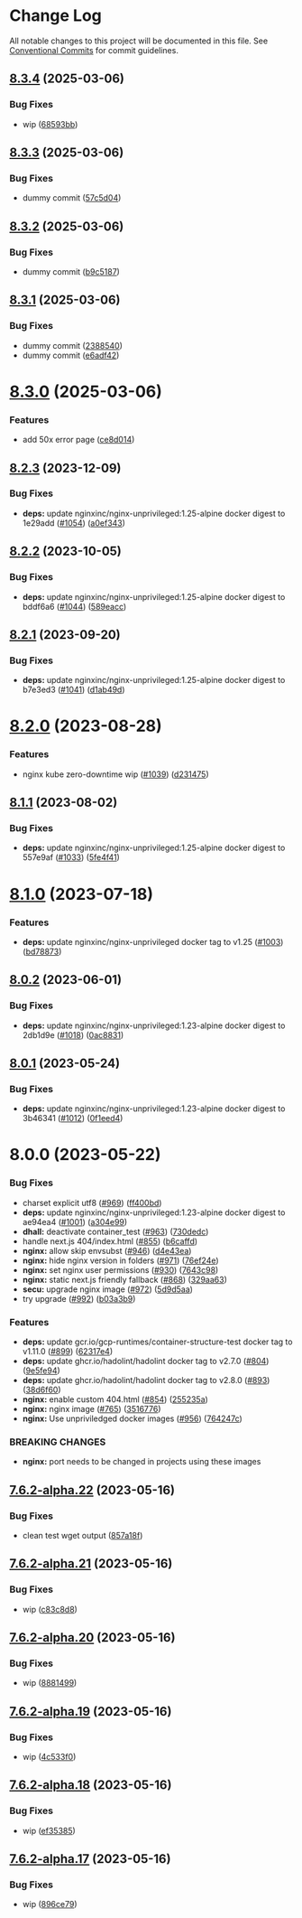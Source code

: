# Change Log

All notable changes to this project will be documented in this file.
See [Conventional Commits](https://conventionalcommits.org) for commit guidelines.

## [8.3.4](https://github.com/SocialGouv/docker/compare/nginx@8.3.3...nginx@8.3.4) (2025-03-06)


### Bug Fixes

* wip ([68593bb](https://github.com/SocialGouv/docker/commit/68593bb4a9d17d9f7d9552ef3930501c8838d0cc))





## [8.3.3](https://github.com/SocialGouv/docker/compare/nginx@8.3.2...nginx@8.3.3) (2025-03-06)


### Bug Fixes

* dummy commit ([57c5d04](https://github.com/SocialGouv/docker/commit/57c5d0405e31318e6cb24e50b1c17ffdcab1a6f3))





## [8.3.2](https://github.com/SocialGouv/docker/compare/nginx@8.3.1...nginx@8.3.2) (2025-03-06)


### Bug Fixes

* dummy commit ([b9c5187](https://github.com/SocialGouv/docker/commit/b9c5187410bf584d4f7699007614c1a2df450970))





## [8.3.1](https://github.com/SocialGouv/docker/compare/nginx@8.3.0...nginx@8.3.1) (2025-03-06)


### Bug Fixes

* dummy commit ([2388540](https://github.com/SocialGouv/docker/commit/238854089d8cfdbd8f2bed47253f928b2363f8d7))
* dummy commit ([e6adf42](https://github.com/SocialGouv/docker/commit/e6adf42137268d1610ddc00ed170a22c8a5f10e0))





# [8.3.0](https://github.com/SocialGouv/docker/compare/nginx@8.2.3...nginx@8.3.0) (2025-03-06)


### Features

* add 50x error page ([ce8d014](https://github.com/SocialGouv/docker/commit/ce8d014df9b5971911cdd40071425764a1ca0e10))





## [8.2.3](https://github.com/SocialGouv/docker/compare/nginx@8.2.2...nginx@8.2.3) (2023-12-09)


### Bug Fixes

* **deps:** update nginxinc/nginx-unprivileged:1.25-alpine docker digest to 1e29add ([#1054](https://github.com/SocialGouv/docker/issues/1054)) ([a0ef343](https://github.com/SocialGouv/docker/commit/a0ef343cef7537f67e38d1cbd99a76651d80129b))





## [8.2.2](https://github.com/SocialGouv/docker/compare/nginx@8.2.1...nginx@8.2.2) (2023-10-05)


### Bug Fixes

* **deps:** update nginxinc/nginx-unprivileged:1.25-alpine docker digest to bddf6a6 ([#1044](https://github.com/SocialGouv/docker/issues/1044)) ([589eacc](https://github.com/SocialGouv/docker/commit/589eaccfeeb4dde400a0a78de0910acb5d765626))





## [8.2.1](https://github.com/SocialGouv/docker/compare/nginx@8.2.0...nginx@8.2.1) (2023-09-20)


### Bug Fixes

* **deps:** update nginxinc/nginx-unprivileged:1.25-alpine docker digest to b7e3ed3 ([#1041](https://github.com/SocialGouv/docker/issues/1041)) ([d1ab49d](https://github.com/SocialGouv/docker/commit/d1ab49d05a91a52f51404155dc79c1be4675f663))





# [8.2.0](https://github.com/SocialGouv/docker/compare/nginx@8.1.1...nginx@8.2.0) (2023-08-28)


### Features

* nginx kube zero-downtime wip ([#1039](https://github.com/SocialGouv/docker/issues/1039)) ([d231475](https://github.com/SocialGouv/docker/commit/d231475f45bf8f59b9be71904d4493c61202d388))





## [8.1.1](https://github.com/SocialGouv/docker/compare/nginx@8.1.0...nginx@8.1.1) (2023-08-02)


### Bug Fixes

* **deps:** update nginxinc/nginx-unprivileged:1.25-alpine docker digest to 557e9af ([#1033](https://github.com/SocialGouv/docker/issues/1033)) ([5fe4f41](https://github.com/SocialGouv/docker/commit/5fe4f41c4ff0ca0cb6f8449551d9d5e154c87ace))





# [8.1.0](https://github.com/SocialGouv/docker/compare/nginx@8.0.2...nginx@8.1.0) (2023-07-18)


### Features

* **deps:** update nginxinc/nginx-unprivileged docker tag to v1.25 ([#1003](https://github.com/SocialGouv/docker/issues/1003)) ([bd78873](https://github.com/SocialGouv/docker/commit/bd78873165b32df049593755fa7516b0492b0045))





## [8.0.2](https://github.com/SocialGouv/docker/compare/nginx@8.0.1...nginx@8.0.2) (2023-06-01)


### Bug Fixes

* **deps:** update nginxinc/nginx-unprivileged:1.23-alpine docker digest to 2db1d9e ([#1018](https://github.com/SocialGouv/docker/issues/1018)) ([0ac8831](https://github.com/SocialGouv/docker/commit/0ac88315d0111e374797213de242046c68390290))





## [8.0.1](https://github.com/SocialGouv/docker/compare/nginx@8.0.0...nginx@8.0.1) (2023-05-24)


### Bug Fixes

* **deps:** update nginxinc/nginx-unprivileged:1.23-alpine docker digest to 3b46341 ([#1012](https://github.com/SocialGouv/docker/issues/1012)) ([0f1eed4](https://github.com/SocialGouv/docker/commit/0f1eed4d4f6b6a2ce22a216ebb66fac22a3aa379))





# 8.0.0 (2023-05-22)


### Bug Fixes

* charset explicit utf8 ([#969](https://github.com/SocialGouv/docker/issues/969)) ([ff400bd](https://github.com/SocialGouv/docker/commit/ff400bd30cd2b874acee166f6445397d6b0a7176))
* **deps:** update nginxinc/nginx-unprivileged:1.23-alpine docker digest to ae94ea4 ([#1001](https://github.com/SocialGouv/docker/issues/1001)) ([a304e99](https://github.com/SocialGouv/docker/commit/a304e99f66e1b89af311b1c1e9807f5fade6fbf0))
* **dhall:** deactivate container_test ([#963](https://github.com/SocialGouv/docker/issues/963)) ([730dedc](https://github.com/SocialGouv/docker/commit/730dedc867620de68d50e069514e7b7ed7e657f9))
* handle next.js 404/index.html ([#855](https://github.com/SocialGouv/docker/issues/855)) ([b6caffd](https://github.com/SocialGouv/docker/commit/b6caffd67ec1e05e7c47e6a8bcc6431b51aec53b))
* **nginx:** allow skip envsubst ([#946](https://github.com/SocialGouv/docker/issues/946)) ([d4e43ea](https://github.com/SocialGouv/docker/commit/d4e43ea79880e6bb8679c693d38224df0473acad))
* **nginx:** hide nginx version in folders ([#971](https://github.com/SocialGouv/docker/issues/971)) ([76ef24e](https://github.com/SocialGouv/docker/commit/76ef24e98b1dcc725920ca2cb07c100de6e4b037))
* **nginx:** set nginx user permissions ([#930](https://github.com/SocialGouv/docker/issues/930)) ([7643c98](https://github.com/SocialGouv/docker/commit/7643c9816be9c025294c59589f9bdfcbc3b34ca8))
* **nginx:** static next.js friendly fallback ([#868](https://github.com/SocialGouv/docker/issues/868)) ([329aa63](https://github.com/SocialGouv/docker/commit/329aa630b2bebb492f0c3dd04c96f58b33afc53b))
* **secu:** upgrade nginx image ([#972](https://github.com/SocialGouv/docker/issues/972)) ([5d9d5aa](https://github.com/SocialGouv/docker/commit/5d9d5aa6e91db827c13ee415499a90e56d5a16b8))
* try upgrade ([#992](https://github.com/SocialGouv/docker/issues/992)) ([b03a3b9](https://github.com/SocialGouv/docker/commit/b03a3b9da685ccb43037989018e7df2bd4bef0ac))


### Features

* **deps:** update gcr.io/gcp-runtimes/container-structure-test docker tag to v1.11.0 ([#899](https://github.com/SocialGouv/docker/issues/899)) ([62317e4](https://github.com/SocialGouv/docker/commit/62317e49e4aad5e51b32d0a4b5f0c06e7ede1be6))
* **deps:** update ghcr.io/hadolint/hadolint docker tag to v2.7.0 ([#804](https://github.com/SocialGouv/docker/issues/804)) ([9e5fe94](https://github.com/SocialGouv/docker/commit/9e5fe949ccada4798905af4e7d41b5804c3fdfd6))
* **deps:** update ghcr.io/hadolint/hadolint docker tag to v2.8.0 ([#893](https://github.com/SocialGouv/docker/issues/893)) ([38d6f60](https://github.com/SocialGouv/docker/commit/38d6f6021de41ff02a508e092ab3b7502a96e9e4))
* **nginx:** enable custom 404.html ([#854](https://github.com/SocialGouv/docker/issues/854)) ([255235a](https://github.com/SocialGouv/docker/commit/255235a1dcad1087e08f1b962775ad4c4becf557))
* **nginx:** nginx image ([#765](https://github.com/SocialGouv/docker/issues/765)) ([3516776](https://github.com/SocialGouv/docker/commit/351677647cca56914350cf57d641ac2f605faef8))
* **nginx:** Use unpriviledged docker images ([#956](https://github.com/SocialGouv/docker/issues/956)) ([764247c](https://github.com/SocialGouv/docker/commit/764247c6acf7ea4abeef423e8119b890ea1a35b7))


### BREAKING CHANGES

* **nginx:** port needs to be changed in projects using these images





## [7.6.2-alpha.22](https://github.com/SocialGouv/docker/compare/nginx@7.6.2-alpha.21...nginx@7.6.2-alpha.22) (2023-05-16)


### Bug Fixes

* clean test wget output ([857a18f](https://github.com/SocialGouv/docker/commit/857a18f98735dcb9249c3b5dcb228eff46e4e5bb))





## [7.6.2-alpha.21](https://github.com/SocialGouv/docker/compare/nginx@7.6.2-alpha.20...nginx@7.6.2-alpha.21) (2023-05-16)


### Bug Fixes

* wip ([c83c8d8](https://github.com/SocialGouv/docker/commit/c83c8d818eab38ddce0266c7d8feb77e68d9d6ba))





## [7.6.2-alpha.20](https://github.com/SocialGouv/docker/compare/nginx@7.6.2-alpha.19...nginx@7.6.2-alpha.20) (2023-05-16)


### Bug Fixes

* wip ([8881499](https://github.com/SocialGouv/docker/commit/8881499b6b828d368b7af3a74dcad4605cbd943f))





## [7.6.2-alpha.19](https://github.com/SocialGouv/docker/compare/nginx@7.6.2-alpha.18...nginx@7.6.2-alpha.19) (2023-05-16)


### Bug Fixes

* wip ([4c533f0](https://github.com/SocialGouv/docker/commit/4c533f0156fab9f2ad0da0cfc0fe9ed9e1da8591))





## [7.6.2-alpha.18](https://github.com/SocialGouv/docker/compare/nginx@7.6.2-alpha.17...nginx@7.6.2-alpha.18) (2023-05-16)


### Bug Fixes

* wip ([ef35385](https://github.com/SocialGouv/docker/commit/ef353850d4aee1b37cb3035991967d3b6cfd2031))





## [7.6.2-alpha.17](https://github.com/SocialGouv/docker/compare/nginx@7.6.2-alpha.16...nginx@7.6.2-alpha.17) (2023-05-16)


### Bug Fixes

* wip ([896ce79](https://github.com/SocialGouv/docker/commit/896ce7988eba5b9e15083eb9deb7503d2990ac90))
